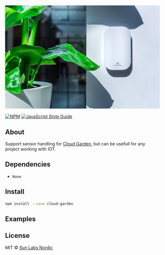 ![Logo](docs/assets/header.png)

[![NPM](https://img.shields.io/npm/v/cloud-garden.svg)](https://www.npmjs.com/package/cloud-garden) [![JavaScript Style Guide](https://img.shields.io/badge/code_style-standard-brightgreen.svg)](https://standardjs.com)

## About

Support sensor handling for [Cloud Garden](https://cloudgarden.nl/), but can be usefull for any project working with IOT.

## Dependencies

- `None`

## Install

```bash
npm install --save cloud-garden
```

## Examples


## License

MIT © [Sun Labs Nordic](https://github.com/sun-labs)